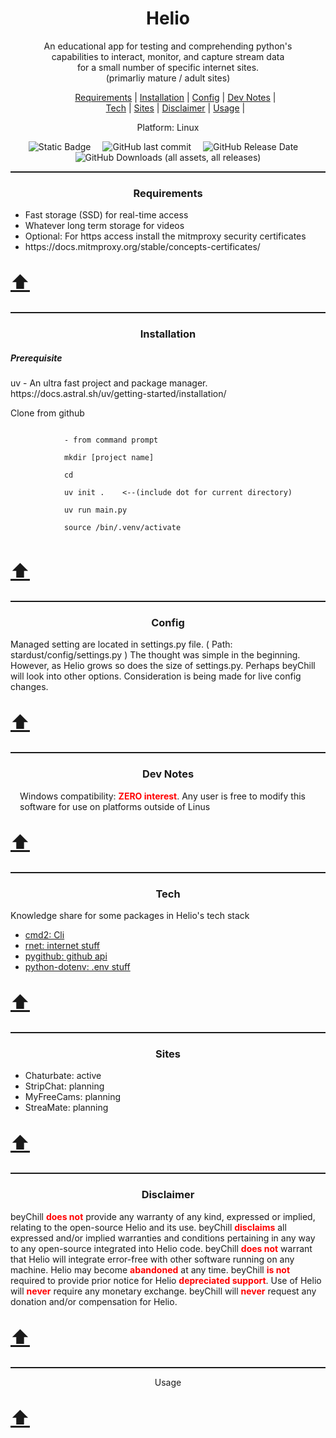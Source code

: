<!DOCTYPE html>
<html>
    <head>
        <meta charset="utf-8">
        <title>Helio</title>
        <script src="showdown.js"></script>
        <meta property="og:site_name" content="Helio">
        <meta property="og:title" content="Helio: Python Web interactions" />
        <meta property="og:description" content="Fast, easy, and reliable CLI/UI" />
        <meta property="og:keywords" content="Python, stream, ffmpeg, download, record, video, chaturbate, adult, cmd2, stripchat, curl_cffi, screenshots, jpgs, images">
        <link rel="stylesheet" href="github-markdown.css">
    </head>
    <body>
        <p id="top" align="center"><b><h1 align="center">Helio</h1></b></p>
        <p align="center">An educational app for testing and comprehending python's
            <br/> capabilities to interact, monitor, and capture stream data
            <br/> for a small number of specific internet sites.
            <br/> (primarliy mature / adult sites)
        </p>
        <div align='center' >
            <ul align='center' >
                <li style="display: inline; align='center'"><a href="#requirements">Requirements</a> |</li>
                <li style="display: inline;"><a href="#installation">Installation</a> |</li>
                <li style="display: inline;"><a href="#config">Config</a> |</li>
                <li style="display: inline;"><a href="#dev_notes">Dev Notes</a> |</li>
                <br/>
                <li style="display: inline;"><a href="#tech">Tech</a> |</li>
                <li style="display: inline;"><a href="#sites">Sites</a> |</li>
                <li style="display: inline;"><a href="#disclaimer">Disclaimer</a> |</li>
                <li style="display: inline;"><a href="#disclaimer">Usage</a> |</li>
            </ul>
        </div>        
        <p align="center">Platform: Linux</p>
        <div align="center">
            <img style="margin-right:15px;" alt="Static Badge" src="https://img.shields.io/badge/MIT-orange?style=for-the-badge&label=license&labelColor=blue">
            <img style="margin-right:15px;" alt="GitHub last commit" src="https://img.shields.io/github/last-commit/beyChill/helio?style=for-the-badge&labelColor=blue">
            <img style="margin-right:15px;" alt="GitHub Release Date" src="https://img.shields.io/github/release-date/beyChill/helio?style=for-the-badge&labelColor=blue">
            <img alt="GitHub Downloads (all assets, all releases)" src="https://img.shields.io/github/downloads/beyChill/helio/total?style=for-the-badge&labelColor=blue">
        </div>
        <hr style="height:2px;border-width:0;color:gray;">
        <p align="center" font-size="10px">
        <div align="center">
            <h3 id="Requirements">Requirements</h3>
        </div>
        <ul>
            <li>Fast storage (SSD) for real-time access</li>
            <li>Whatever long term storage for videos</li>
            <li>Optional: For https access install the mitmproxy security certificates</li>
            <li><a>https://docs.mitmproxy.org/stable/concepts-certificates/</a></li>            
        </ul>
        <p style="font-size:30px"><a href="#top" title="Move to page top">⬆️</a></p>
        </div>
        <hr style="height:2px;border-width:0;color:gray;">
        <div align="center">
            <h3 id="installation">Installation</h3>
        </div>
        <h5>Prerequisite</h5>
        <p>uv - An ultra fast project and package manager.<br/>
            https://docs.astral.sh/uv/getting-started/installation/<br/>
        </p>
        <p>Clone from github</p>
        <code> 
            - from command prompt<br/>
            mkdir [project name]<br/>
            cd <project name><br/>
            uv init .    <--(include dot for current directory)<br/>
            uv run main.py<br/>
            source /bin/.venv/activate
        </code>
        </div>
        <p style="font-size:30px"><a href="#top" title="Move to page top">⬆️</a></p>
        <hr style="height:2px;border-width:0;color:gray;">
        <div align="center">
            <h3 id="config">Config</h3>
        </div>
        <div >
            <p>
                Managed setting are located in settings.py file. ( Path: stardust/config/settings.py )
                The thought was simple in the beginning.  However, as Helio grows so does the size of settings.py.  Perhaps beyChill will look into other options. 
                Consideration is being made for live config changes.
            </p>
        </div>
        <p style="font-size:30px"><a href="#top" title="Move to page top">⬆️</a></p>
        <hr style="height:2px;border-width:0;color:gray;">
        <div align="center">
            <h3 id="dev_notes">Dev Notes</h3></div>
        <div style="margin-left:15px">
        <p>
            Windows compatibility: <b style="color:red">ZERO interest</b>. Any user is free to modify this software for use on platforms outside of Linus
        </p>
        </div>
        <p style="font-size:30px"><a href="#top" title="Move to page top">⬆️</a></p>
        <hr style="height:2px;border-width:0;color:gray;">
        <div align="center">
            <h3 id="tech">Tech</h3>
        </div>
        <div >
        <p>
        Knowledge share for some packages in Helio's tech stack<br/>
        <ul>
            <li><a href=https://github.com/python-cmd2/cmd2>cmd2: Cli</a></li>
            <li><a href=https://github.com/0x676e67/rnet>rnet: internet stuff</a></li>
            <li><a href=https://github.com/PyGithub/PyGithub>pygithub: github api</a></li>
            <li><a href=https://github.com/theskumar/python-dotenv>python-dotenv: .env stuff</a></li>
        </ul>
        </p>
        </div>
        <p style="font-size:30px"><a href="#top" title="Move to page top">⬆️</a></p>
        <hr style="height:2px;border-width:0;color:gray;">
        <div align="center">
            <h3 id="sites">Sites</h3>
        </div>
        <div>
            <ul>
                <li>Chaturbate: active</li>
                <li>StripChat: planning</li>
                <li>MyFreeCams: planning</li>
                <li>StreaMate: planning</li>
            </ul>
        </div>
        <p style="font-size:30px"><a href="#top" title="Move to page top">⬆️</a></p>
        <hr style="height:2px;border-width:0;color:gray;">
        <div align="center">
            <h3 id="disclaimer">Disclaimer</h3>
        </div>
        <div >
        <p>beyChill <b style="color:red">does not</b> provide any warranty of any kind, expressed or implied, relating to the open-source Helio and its use.  beyChill <b style="color:red">disclaims</b> all expressed and/or implied warranties and conditions pertaining in any way to any open-source integrated into Helio code. beyChill <b style="color:red">does not</b> warrant that Helio will integrate error-free with other software running on any machine. Helio may become <b style="color:red">abandoned</b> at any time. beyChill <b style="color:red">is not</b> required to provide prior notice for Helio <b style="color:red">depreciated support</b>. Use of Helio will <b style="color:red">never</b> require any monetary exchange. beyChill will <b style="color:red">never</b> request any donation and/or compensation for Helio.</p></div>
        <p style="font-size:30px"><a href="#top" title="Move to page top">⬆️</a></p>
        <hr style="height:2px;border-width:0;color:gray;">
        <div align="center">
            <h3id="usage">Usage</h3id=>
        </div>
        <p style="font-size:30px"><a href="#top" title="Move to page top">⬆️</a></p>
    </body>
</html>